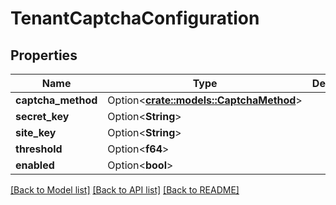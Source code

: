 # TenantCaptchaConfiguration

## Properties

Name | Type | Description | Notes
------------ | ------------- | ------------- | -------------
**captcha_method** | Option<[**crate::models::CaptchaMethod**](CaptchaMethod.md)> |  | [optional]
**secret_key** | Option<**String**> |  | [optional]
**site_key** | Option<**String**> |  | [optional]
**threshold** | Option<**f64**> |  | [optional]
**enabled** | Option<**bool**> |  | [optional]

[[Back to Model list]](../README.md#documentation-for-models) [[Back to API list]](../README.md#documentation-for-api-endpoints) [[Back to README]](../README.md)


